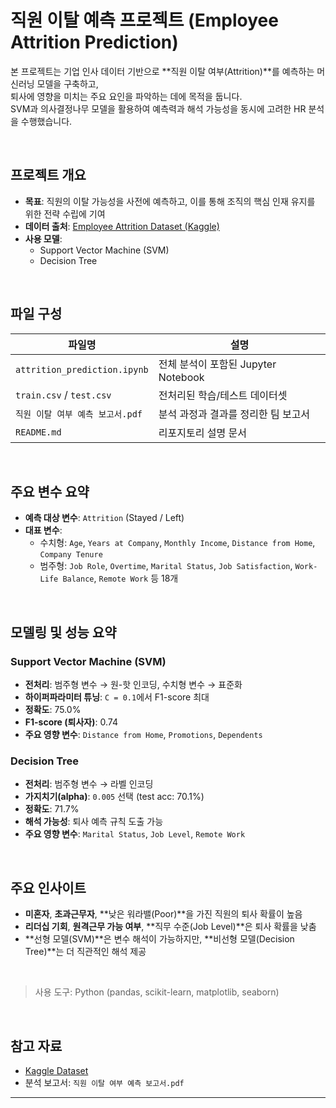 # 직원 이탈 예측 프로젝트 (Employee Attrition Prediction)

본 프로젝트는 기업 인사 데이터 기반으로 **직원 이탈 여부(Attrition)**를 예측하는 머신러닝 모델을 구축하고,  
퇴사에 영향을 미치는 주요 요인을 파악하는 데에 목적을 둡니다.  
SVM과 의사결정나무 모델을 활용하여 예측력과 해석 가능성을 동시에 고려한 HR 분석을 수행했습니다.

<br/>

## 프로젝트 개요

- **목표**: 직원의 이탈 가능성을 사전에 예측하고, 이를 통해 조직의 핵심 인재 유지를 위한 전략 수립에 기여
- **데이터 출처**: [Employee Attrition Dataset (Kaggle)](https://www.kaggle.com/datasets/stealthtechnologies/employee-attrition-dataset)
- **사용 모델**:
  - Support Vector Machine (SVM)
  - Decision Tree

<br/>

## 파일 구성

| 파일명 | 설명 |
|--------|------|
| `attrition_prediction.ipynb` | 전체 분석이 포함된 Jupyter Notebook |
| `train.csv` / `test.csv` | 전처리된 학습/테스트 데이터셋 |
| `직원 이탈 여부 예측 보고서.pdf` | 분석 과정과 결과를 정리한 팀 보고서 |
| `README.md` | 리포지토리 설명 문서 |

<br/>

## 주요 변수 요약

- **예측 대상 변수**: `Attrition` (Stayed / Left)
- **대표 변수**:
  - 수치형: `Age`, `Years at Company`, `Monthly Income`, `Distance from Home`, `Company Tenure`
  - 범주형: `Job Role`, `Overtime`, `Marital Status`, `Job Satisfaction`, `Work-Life Balance`, `Remote Work` 등 18개

<br/>

## 모델링 및 성능 요약

### Support Vector Machine (SVM)
- **전처리**: 범주형 변수 → 원-핫 인코딩, 수치형 변수 → 표준화
- **하이퍼파라미터 튜닝**: `C = 0.1`에서 F1-score 최대
- **정확도**: 75.0%
- **F1-score (퇴사자)**: 0.74
- **주요 영향 변수**: `Distance from Home`, `Promotions`, `Dependents`

### Decision Tree
- **전처리**: 범주형 변수 → 라벨 인코딩
- **가지치기(alpha)**: `0.005` 선택 (test acc: 70.1%)
- **정확도**: 71.7%
- **해석 가능성**: 퇴사 예측 규칙 도출 가능
- **주요 영향 변수**: `Marital Status`, `Job Level`, `Remote Work`

<br/>

## 주요 인사이트

- **미혼자**, **초과근무자**, **낮은 워라밸(Poor)**을 가진 직원의 퇴사 확률이 높음
- **리더십 기회**, **원격근무 가능 여부**, **직무 수준(Job Level)**은 퇴사 확률을 낮춤
- **선형 모델(SVM)**은 변수 해석이 가능하지만, **비선형 모델(Decision Tree)**는 더 직관적인 해석 제공

<br/>

> 사용 도구: Python (pandas, scikit-learn, matplotlib, seaborn)

<br/>

## 참고 자료

- [Kaggle Dataset](https://www.kaggle.com/datasets/stealthtechnologies/employee-attrition-dataset)
- 분석 보고서: `직원 이탈 여부 예측 보고서.pdf`

---
